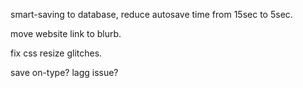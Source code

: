 smart-saving to database, reduce autosave time from 15sec to 5sec. 

move website link to blurb.

fix css resize glitches.

save on-type? lagg issue?
